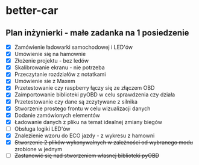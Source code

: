 # better-car
## Plan inżynierki - małe zadanka na 1 posiedzenie

- [x] Zamówienie ładowarki samochodowej i LED'ów
- [x] Umówienie się na hamownie
- [x] Złożenie projektu - bez ledów
- [x] Skalibrowanie ekranu - nie potrzeba
- [x] Przeczytanie rozdziałów z notatkami
- [x] Umówienie sie z Maxem
- [x] Przetestowanie czy raspberry łączy się ze złączem OBD 
- [x] Zaimportowanie biblioteki pyOBD w celu sprawdzenia czy działa
- [x] Przetestowanie czy dane są zczytywane z silnika
- [x] Stworzenie prostego frontu w celu wizualizacji danych
- [x] Dodanie zamówionych elementów
- [x] Ładowanie danych z pliku na temat idealnej zmiany biegów 
- [ ] Obsługa logiki LED'ów
- [x] Znalezienie wzoru do ECO jazdy - z wykresu z hamowni
- [x] ~~Stworzenie 2 plików wykonywalnych w zależności od wybranego modu~~ zrobione w jednym
- [ ] ~~Zastanowić się nad stworzeniem własnej biblioteki pyOBD~~
